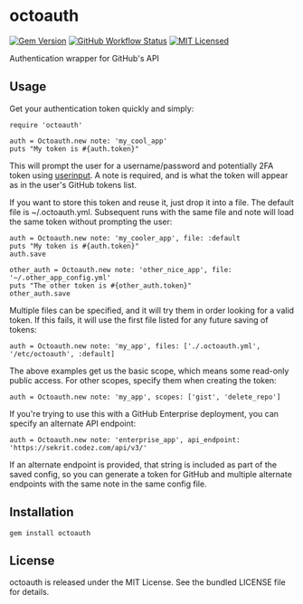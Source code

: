 octoauth
=========

[![Gem Version](https://img.shields.io/gem/v/octoauth.svg)](https://rubygems.org/gems/octoauth)
[![GitHub Workflow Status](https://img.shields.io/actions/github/workflow/status/akerl/octoauth/build.yml?branch=main)](https://github.com/akerl/octoauth/actions)
[![MIT Licensed](https://img.shields.io/badge/license-MIT-green.svg)](https://tldrlegal.com/license/mit-license)

Authentication wrapper for GitHub's API

## Usage

Get your authentication token quickly and simply:

```
require 'octoauth'

auth = Octoauth.new note: 'my_cool_app'
puts "My token is #{auth.token}"
```

This will prompt the user for a username/password and potentially 2FA token using [userinput](https://github.com/akerl/userinput). A note is required, and is what the token will appear as in the user's GitHub tokens list.

If you want to store this token and reuse it, just drop it into a file. The default file is ~/.octoauth.yml. Subsequent runs with the same file and note will load the same token without prompting the user:

```
auth = Octoauth.new note: 'my_cooler_app', file: :default
puts "My token is #{auth.token}"
auth.save

other_auth = Octoauth.new note: 'other_nice_app', file: '~/.other_app_config.yml'
puts "The other token is #{other_auth.token}"
other_auth.save
```

Multiple files can be specified, and it will try them in order looking for a valid token. If this fails, it will use the first file listed for any future saving of tokens:

```
auth = Octoauth.new note: 'my_app', files: ['./.octoauth.yml', '/etc/octoauth', :default]
```

The above examples get us the basic scope, which means some read-only public access. For other scopes, specify them when creating the token:

```
auth = Octoauth.new note: 'my_app', scopes: ['gist', 'delete_repo']
```

If you're trying to use this with a GitHub Enterprise deployment, you can specify an alternate API endpoint:

```
auth = Octoauth.new note: 'enterprise_app', api_endpoint: 'https://sekrit.codez.com/api/v3/'
```

If an alternate endpoint is provided, that string is included as part of the saved config, so you can generate a token for GitHub and multiple alternate endpoints with the same note in the same config file.

## Installation

    gem install octoauth

## License

octoauth is released under the MIT License. See the bundled LICENSE file for details.


